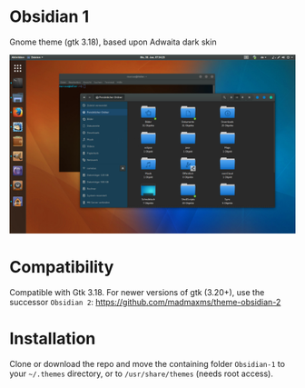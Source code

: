 # Obsidian 1
Gnome theme (gtk 3.18), based upon Adwaita dark skin

![alt tag](https://github.com/madmaxms/theme-obsidian-1/blob/master/screenshot.jpg)

# Compatibility
Compatible with Gtk 3.18. 
For newer versions of gtk (3.20+), use the successor `Obsidian 2`: 
https://github.com/madmaxms/theme-obsidian-2

# Installation
Clone or download the repo and move the containing folder `Obsidian-1` to your `~/.themes` directory, or to `/usr/share/themes` (needs root access).
